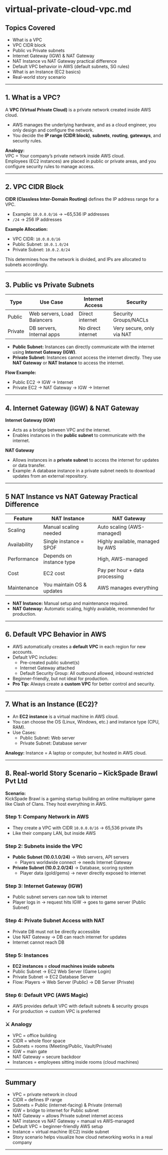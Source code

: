 # virtual-private-cloud-vpc.md

##  Topics Covered
- What is a VPC  
- VPC CIDR block  
- Public vs Private subnets  
- Internet Gateway (IGW) & NAT Gateway  
- NAT Instance vs NAT Gateway practical difference  
- Default VPC behavior in AWS (default subnets, SG rules)  
- What is an Instance (EC2 basics)  
- Real-world story scenario  

---

## 1. What is a VPC?

A **VPC (Virtual Private Cloud)** is a private network created inside AWS cloud.  

- AWS manages the underlying hardware, and as a cloud engineer, you only design and configure the network.  
- You decide the **IP range (CIDR block)**, **subnets**, **routing**, **gateways**, and security rules.  

**Analogy:**  
VPC = Your company’s private network inside AWS cloud.  
Employees (EC2 instances) are placed in public or private areas, and you configure security rules to manage access.  

---

## 2. VPC CIDR Block

**CIDR (Classless Inter-Domain Routing)** defines the IP address range for a VPC.  

- Example: `10.0.0.0/16` → ~65,536 IP addresses  
- `/24` → 256 IP addresses  

**Example Allocation:**
- VPC CIDR: `10.0.0.0/16`  
- Public Subnet: `10.0.1.0/24`  
- Private Subnet: `10.0.2.0/24`  

This determines how the network is divided, and IPs are allocated to subnets accordingly.  

---

## 3. Public vs Private Subnets

| Type   | Use Case                  | Internet Access     | Security               |
|--------|---------------------------|------------------|----------------------|
| Public | Web servers, Load Balancers | Direct internet  | Security Groups/NACLs |
| Private| DB servers, Internal apps | No direct internet | Very secure, only via NAT |

- **Public Subnet:** Instances can directly communicate with the internet using **Internet Gateway (IGW)**.  
- **Private Subnet:** Instances cannot access the internet directly. They use **NAT Gateway** or **NAT Instance** to access the internet.  

**Flow Example:**
- Public EC2 → IGW → Internet  
- Private EC2 → NAT Gateway → IGW → Internet  

---

## 4. Internet Gateway (IGW) & NAT Gateway

**Internet Gateway (IGW)**  
- Acts as a bridge between VPC and the internet.  
- Enables instances in the **public subnet** to communicate with the internet.  

**NAT Gateway**  
- Allows instances in a **private subnet** to access the internet for updates or data transfer.  
- Example: A database instance in a private subnet needs to download updates from an external repository.  

---

## 5 NAT Instance vs NAT Gateway Practical Difference

| Feature       | NAT Instance                  | NAT Gateway                     |
|---------------|-------------------------------|--------------------------------|
| Scaling       | Manual scaling needed         | Auto scaling (AWS-managed)    |
| Availability  | Single instance = SPOF        | Highly available, managed by AWS |
| Performance   | Depends on instance type      | High, AWS-managed             |
| Cost          | EC2 cost                      | Pay per hour + data processing |
| Maintenance   | You maintain OS & updates     | AWS manages everything        |

- **NAT Instance:** Manual setup and maintenance required.  
- **NAT Gateway:** Automatic scaling, highly available, recommended for production.  

---

## 6. Default VPC Behavior in AWS

- AWS automatically creates a **default VPC** in each region for new accounts.  
- Default VPC includes:  
  - Pre-created public subnet(s)  
  - Internet Gateway attached  
  - Default Security Group: All outbound allowed, inbound restricted  
- Beginner-friendly, but not ideal for production.  
- **Pro Tip:** Always create a **custom VPC** for better control and security.  

---

## 7. What is an Instance (EC2)?

- An **EC2 instance** is a virtual machine in AWS cloud.  
- You can choose the OS (Linux, Windows, etc.) and instance type (CPU, RAM).  
- Use Cases:  
  - Public Subnet: Web server  
  - Private Subnet: Database server  

**Analogy:** Instance = A laptop or computer, but hosted in AWS cloud.  

---

## 8. Real-world Story Scenario – KickSpade Brawl Pvt Ltd

**Scenario:**  
KickSpade Brawl is a gaming startup building an online multiplayer game like Clash of Clans. They host everything in AWS.

### Step 1: Company Network in AWS
- They create a VPC with CIDR `10.0.0.0/16` → 65,536 private IPs  
- Like their company LAN, but inside AWS

### Step 2: Subnets inside the VPC
- **Public Subnet (10.0.1.0/24)** → Web servers, API servers  
  - Players worldwide connect → needs Internet Gateway  
- **Private Subnet (10.0.2.0/24)** → Database, scoring system  
  - Player data (gold/gems) → never directly exposed to internet

### Step 3: Internet Gateway (IGW)
- Public subnet servers can now talk to internet  
- Player logs in → request hits IGW → goes to game server (Public Subnet)

### Step 4: Private Subnet Access with NAT
- Private DB must not be directly accessible  
- Use NAT Gateway → DB can reach internet for updates  
- Internet cannot reach DB

### Step 5: Instances
- **EC2 instances = cloud machines inside subnets**  
- Public Subnet → EC2 Web Server (Game Login)  
- Private Subnet → EC2 Database Server  
- Flow: Players → Web Server (Public) → DB Server (Private)

### Step 6: Default VPC (AWS Magic)
- AWS provides default VPC with default subnets & security groups  
- For production → custom VPC is preferred

### ⚔️ Analogy
- VPC = office building  
- CIDR = whole floor space  
- Subnets = rooms (Meeting/Public, Vault/Private)  
- IGW = main gate  
- NAT Gateway = secure backdoor  
- Instances = employees sitting inside rooms (cloud machines)

---

##  Summary
- VPC = private network in cloud  
- CIDR = defines IP range  
- Subnets = Public (internet-facing) & Private (internal)  
- IGW = bridge to internet for Public subnet  
- NAT Gateway = allows Private subnet internet access  
- NAT instance vs NAT Gateway = manual vs AWS-managed  
- Default VPC = beginner-friendly AWS setup  
- Instance = virtual machine (EC2) inside subnet  
- Story scenario helps visualize how cloud networking works in a real company

---
